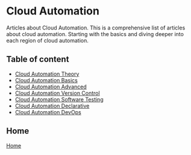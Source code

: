 # Cloud Automation

Articles about Cloud Automation.
This is a comprehensive list of articles about cloud automation.
Starting with the basics and diving deeper into each region of cloud automation.


## Table of content

- [Cloud Automation Theory](01_Cloud_Automation_Theory.md)
- [Cloud Automation Basics](02_Cloud_Automation_Basics.md)
- [Cloud Automation Advanced](03_Cloud_Automation_Advanced.md)
- [Cloud Automation Version Control](04_Cloud_Automation-Version_Control.md)
- [Cloud Automation Software Testing](05_Cloud_Automation_Software_Testing.md)
- [Cloud Automation Declarative](06_Cloud_Automation_Declarative.md)
- [Cloud Automation DevOps](07_Cloud_Automation_DevOps.md)

## Home

[Home](../README.md)